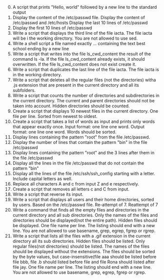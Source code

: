0. A script that prints "Hello, world" followed by a new line to the standard output
2. Display the content of the /etc/passwd file.
Display the content of /etc/passwd and /etc/hosts
Display the last 10 lines of /etc/passwd
5. Display the first 10 lines of /etc/passwd
6. Write a script that displays the third line of the file iacta. The file iacta will be i the working directory. You are not allowed to use sed.
7. Write a shell script a file named exactly ... containing the text best school ending by a new line
8. Write a script that writes into the file ls_cwd_content the result of the command ls -la. If the file ls_cwd_content already exists, it should overwritten. If the file ls_cwd_content does not exist create it.
9. Write a script that duplicates the last line of the file iacta. The file iacta is in the working directory.
10. Write a script that deletes all the regular files (not the directories) witha .js extension that are present in the current directory and all its subfolders.
11. Write a script that counts the number of directories and subdirectories in the current directory. The current and parent directories should not be taken into account. Hidden directories should be counted.
12. Create a script that displays 10 newest files in the current directory. One file per line. Sorted from newest to oldest.
13. Create a script that takes a list of words as input and prints only words that appear exactly once. Input format: one line one word. Output format: one line one word. Words should be sorted.
14. Display lines containing the pattern "root" from the file /etc/passwd.
15. Display the number of lines that contain the pattern "bin" in the file /etc/passwd
16. Display lines containing the pattern "root" and the 3 lines after them in the file /etc/passwd
16. Display all the lines in the file /etc/passwd that do not contain the pattern "bin"
18. Display all the lines of the file /etc/ssh/ssh_config starting with a letter. Include capital letters as well.
19. Replace all characters A and c from input Z and e respectively.
20. Create a script that removes all letters c and C from input.
21. Write a script that reverse its input.
22. Write a script that displays all users and their home directories, sorted by users. Based on the /etc/passwd file.
Re-attempt of 7.
Reattempt of 7
23. Write a command that finds all the empty files and directories in the current directory and all sub directories. Only the names of the files and directories should be displayed(not the entire path). Hidden files should be displayed. One file name per line. The listing should end with a new line. You are not allowed to use basename, grep, egrep, fgrep or rgrep.  
24. Write a script that lists all the files with a .gif extension in the current directory all its sub directories. Hidden files should be listed. Only regular files(not directories) should be listed. The names of the files should be displayed without the extensions. The files should be sorted by the byte values, but case-insensitive(file aaa should be listed before file bbb, file .b should listed before file and file Rona should listed after file jay. One file name per line. The listing should end with a new line. You are not allowed to use basename, grep, egrep, fgrep or rgrep.
